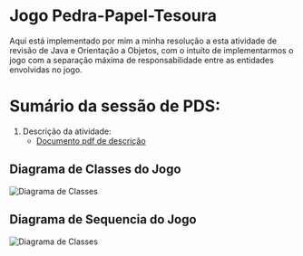 # Jogo Pedra-Papel-Tesoura

Aqui está implementado por mim a minha resolução a esta atividade de revisão de Java e Orientação a Objetos, com o intuíto de implementarmos o jogo com a separação máxima de responsabilidade entre as entidades envolvidas no jogo.

# Sumário da sessão de PDS:

1. Descrição da atividade:
   * [Documento pdf de descrição](https://github.com/ericrodriguesfer/Academico/tree/master/PDS/pedra-papel-tesoura/descricao-trabalho/descriacao-trabalho.pdf)

## Diagrama de Classes do Jogo

![Diagrama de Classes](https://github.com/ericrodriguesfer/Academico/tree/master/PDS/pedra-papel-tesoura/diagramas/CLass.png)

## Diagrama de Sequencia do Jogo

![Diagrama de Classes](https://github.com/ericrodriguesfer/Academico/tree/master/PDS/pedra-papel-tesoura/diagramas/Sequence.png)